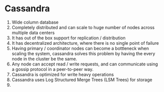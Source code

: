 # Cassandra

1. Wide column database
2. Completely distributed and can scale to huge number of nodes across multiple data centers
3. It has out of the box support for replication / distribution
4. It has decentralized architecture, where there is no single point of failure
5. Having primary / coordinator nodes can become a bottleneck
when scaling the system, cassandra solves this problem by having
the every node in the cluster be the same.
6. Any node can accept read / write requests, and can communicate
using a gossip protocol in a peer-to-peer way.
7. Cassandra is optimized for write heavy operations
8. Cassandra uses Log Structured Merge Trees (LSM Trees) for storage
9. 
